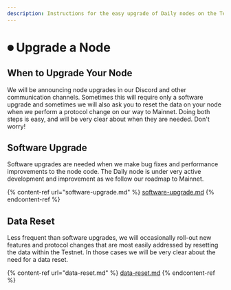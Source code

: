 ```yaml
---
description: Instructions for the easy upgrade of Daily nodes on the Testnet
---
```


# ⏺ Upgrade a Node

## When to Upgrade Your Node

We will be announcing node upgrades in our Discord and other communication channels. Sometimes this will require only a software upgrade and sometimes we will also ask you to reset the data on your node when we perform a protocol change on our way to Mainnet. Doing both steps is easy, and will be very clear about when they are needed. Don't worry!

## Software Upgrade

Software upgrades are needed when we make bug fixes and performance improvements to the node code. The Daily node is under very active development and improvement as we follow our roadmap to Mainnet.

{% content-ref url="software-upgrade.md" %}
[software-upgrade.md](software-upgrade.md)
{% endcontent-ref %}

## Data Reset

Less frequent than software upgrades, we will occasionally roll-out new features and protocol changes that are most easily addressed by resetting the data within the Testnet. In those cases we will be very clear about the need for a data reset.

{% content-ref url="data-reset.md" %}
[data-reset.md](data-reset.md)
{% endcontent-ref %}
